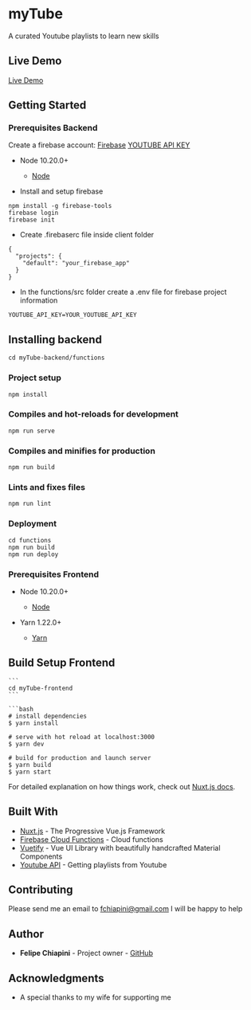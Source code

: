 # myTube

A curated Youtube playlists to learn new skills

## Live Demo

[Live Demo](https://evening-reaches-01206.herokuapp.com)

## Getting Started

### Prerequisites Backend

Create a firebase account:
[Firebase](https://firebase.google.com/)
[YOUTUBE API KEY](https://developers.google.com/youtube/v3/getting-started)

- Node 10.20.0+

  - [Node](https://nodejs.org/en/)

- Install and setup firebase

```
npm install -g firebase-tools
firebase login
firebase init
```

- Create .firebaserc file inside client folder

```
{
  "projects": {
    "default": "your_firebase_app"
  }
}
```

- In the functions/src folder create a .env file for firebase project information

```
YOUTUBE_API_KEY=YOUR_YOUTUBE_API_KEY
```

## Installing backend

```
cd myTube-backend/functions
```

### Project setup

```
npm install
```

### Compiles and hot-reloads for development

```
npm run serve
```

### Compiles and minifies for production

```
npm run build
```

### Lints and fixes files

```
npm run lint
```

### Deployment

```
cd functions
npm run build
npm run deploy
```

### Prerequisites Frontend

- Node 10.20.0+

  - [Node](https://nodejs.org/en/)

- Yarn 1.22.0+
  - [Yarn](https://classic.yarnpkg.com/)

## Build Setup Frontend

    ```
    cd myTube-frontend
    ```

    ```bash
    # install dependencies
    $ yarn install

    # serve with hot reload at localhost:3000
    $ yarn dev

    # build for production and launch server
    $ yarn build
    $ yarn start

For detailed explanation on how things work, check out [Nuxt.js docs](https://nuxtjs.org).

## Built With

- [Nuxt.js](https://nuxtjs.org/) - The Progressive Vue.js Framework
- [Firebase Cloud Functions](https://firebase.google.com/docs/functions) - Cloud functions
- [Vuetify](https://vuetifyjs.com) - Vue UI Library with beautifully handcrafted Material Components
- [Youtube API](https://developers.google.com/youtube/v3/getting-started) - Getting playlists from Youtube

## Contributing

Please send me an email to fchiapini@gmail.com I will be happy to help

## Author

- **Felipe Chiapini** - Project owner - [GitHub](https://github.com/fchiapini)

## Acknowledgments

- A special thanks to my wife for supporting me

```

```
